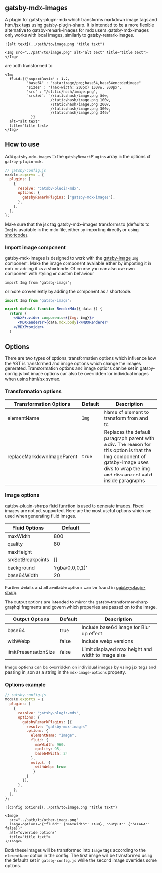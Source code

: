 ## gatsby-mdx-images

A plugin for gatsby-plugin-mdx which transforms markdown image tags and html/jsx tags using gatsby-plugin-sharp. It is intended to be a more flexible alternative to gatsby-remark-images for mdx users. gatsby-mdx-images only works with local images, similarly to gatsby-remark-images.

```mdx
![alt text](../path/to/image.png "title text")
```

```mdx
<Img src="../path/to/image.png" alt="alt text" title="title text"></Img>
```

are both transformed to

```mdx
<Img
  fluid={{"aspectRatio" : 1.2,
          "base64" : "data:image/png;base64,base64encodedimage"
          "sizes" : "(max-width: 200px) 100vw, 200px",
          "src" : "/static/hash/image.png",
          "srcSet": "/static/hash/image.png 50w,
                     /static/hash/image.png 100w,
                     /static/hash/image.png 200w,
                     /static/hash/image.png 300w,
                     /static/hash/image.png 346w"
            }}
  alt="alt text"
  title="title text>
</Img>
```

## How to use

Add `gatsby-mdx-images` to the `gatsbyRemarkPlugins` array in the options of `gatsby-plugin-mdx`.

```javascript
// gatsby-config.js
module.exports = {
  plugins: [
    {
      resolve: "gatsby-plugin-mdx",
      options: {
        gatsbyRemarkPlugins: ["gatsby-mdx-images"],
      },
    },
  ],
};
```

Make sure that the jsx tag gatsby-mdx-images transforms to (defaults to `Img`) is available in the mdx file, either by importing directly or using [shortcodes](https://mdxjs.com/blog/shortcodes).

### Import image component

gatsby-mdx-images is designed to work with the [gatsby-image][gatsby-image] `Img` component. Make the image component available either by importing it in mdx or adding it as a shortcode. Of course you can also use own component with styling or custom behaviour.

```.mdx
import Img from "gatsby-image";
```

or more conveniently by adding the component as a shortcode.

```jsx
import Img from "gatsby-image";

export default function RenderMdx({ data }) {
  return (
    <MDXProvider components={{Img: Img}}>
      <MDXRenderer>{data.mdx.body}</MDXRenderer>
    </MDXProvider>
  )
```

## Options

There are two types of options, transformation options which influence how the AST is transformed and image options which change the images generated. Transformation options and image options can be set in gatsby-config.js but image options can also be overridden for individual images when using html/jsx syntax.

### Transformation options

| Transformation Options     | Default | Description                                                                                                                                                                               |
| -------------------------- | ------- | ----------------------------------------------------------------------------------------------------------------------------------------------------------------------------------------- |
| elementName                | `Img`   | Name of element to transform from and to.                                                                                                                                                 |
| replaceMarkdownImageParent | `true`  | Replaces the default paragraph parent with a div. The reason for this option is that the Img component of gatsby-image uses divs to wrap the img and divs are not valid inside paragraphs |

### Image options

gatsby-plugin-sharps fluid function is used to generate images. Fixed images are not yet supported. Here are the most useful options which are used when generating fluid images.

| Fluid Options     | Default         |
| ----------------- | --------------- |
| maxWidth          | 800             |
| quality           | 80              |
| maxHeight         |                 |
| srcSetBreakpoints | []              |
| background        | 'rgba(0,0,0,1)' |
| base64Width       | 20              |

Further details and all available options can be found in [gatsby-plugin-sharp][gatsby-plugin-sharp#fluid].

The output options are intended to mirror the gatsby-transformer-sharp graphql fragments and govern which properties are passed on to the image.

| Output Options        | Default | Description                                        |
| --------------------- | ------- | -------------------------------------------------- |
| base64                | true    | Include base64 image for Blur up effect            |
| withWebp              | false   | Include webp versions                              |
| limitPresentationSize | false   | Limit displayed max height and width to image size |

Image options can be overridden on individual images by using jsx tags and passing in json as a string in the `mdx-image-options` property.

### Options example

```javascript
// gatsby-config.js
module.exports = {
  plugins: [
    {
      resolve: "gatsby-plugin-mdx",
      options: {
        gatsbyRemarkPlugins: [{
          resolve: "gatsby-mdx-images"
          options: {
            elementName: "Image",
            fluid: {
              maxWidth: 960,
              quality: 95,
              base64Width: 24
            },
            output: {
              withWebp: true
             }
          }
        }],
      },
    },
  ],
};
```

```mdx
![config options](../path/to/image.png "title text")

<Image
  src="../path/to/other-image.png"
  image-options="{"fluid": {"maxWidth": 1400}, "output": {"base64": false}}"
  alt="override options"
  title="title text">
</Image>
```

Both these images will be transformed into `Image` tags according to the `elementName` option in the config. The first image will be transformed using the defaults set in `gatsby-config.js` while the second image overrides some options.

[gatsby-image]: https://github.com/gatsbyjs/gatsby/tree/master/packages/gatsby-image
[gatsby-plugin-sharp#fluid]: https://github.com/gatsbyjs/gatsby/tree/master/packages/gatsby-plugin-sharp#fluid
